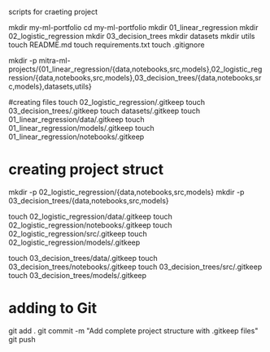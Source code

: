 scripts for craeting project 

mkdir my-ml-portfolio
cd my-ml-portfolio
mkdir 01_linear_regression
mkdir 02_logistic_regression
mkdir 03_decision_trees
mkdir datasets
mkdir utils
touch README.md
touch requirements.txt
touch .gitignore


mkdir -p mitra-ml-projects/{01_linear_regression/{data,notebooks,src,models},02_logistic_regression/{data,notebooks,src,models},03_decision_trees/{data,notebooks,src,models},datasets,utils}


#creating files
touch 02_logistic_regression/.gitkeep
touch 03_decision_trees/.gitkeep
touch datasets/.gitkeep
touch 01_linear_regression/data/.gitkeep
touch 01_linear_regression/models/.gitkeep
touch 01_linear_regression/notebooks/.gitkeep

# creating project struct
mkdir -p 02_logistic_regression/{data,notebooks,src,models}
mkdir -p 03_decision_trees/{data,notebooks,src,models}

touch 02_logistic_regression/data/.gitkeep
touch 02_logistic_regression/notebooks/.gitkeep
touch 02_logistic_regression/src/.gitkeep
touch 02_logistic_regression/models/.gitkeep

touch 03_decision_trees/data/.gitkeep
touch 03_decision_trees/notebooks/.gitkeep
touch 03_decision_trees/src/.gitkeep
touch 03_decision_trees/models/.gitkeep

# adding to Git
git add .
git commit -m "Add complete project structure with .gitkeep files"
git push



